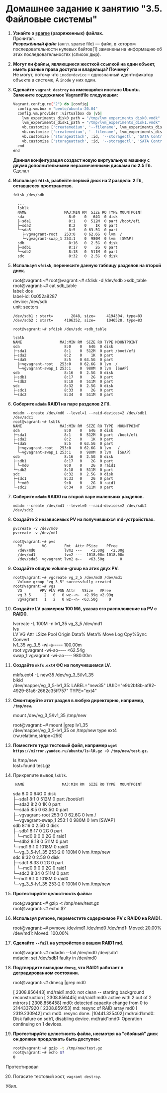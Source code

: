 # Домашнее задание к занятию "3.5. Файловые системы"

1. **Узнайте о [sparse](https://ru.wikipedia.org/wiki/%D0%A0%D0%B0%D0%B7%D1%80%D0%B5%D0%B6%D1%91%D0%BD%D0%BD%D1%8B%D0%B9_%D1%84%D0%B0%D0%B9%D0%BB) (разряженных) файлах.**  
Прочитал.  
***Разрежённый файл*** (англ. sparse file) — файл, в котором последовательности нулевых байтов[1] заменены на информацию об этих последовательностях (список дыр).  
2. **Могут ли файлы, являющиеся жесткой ссылкой на один объект, иметь разные права доступа и владельца? Почему?**  
Не могут, потому что `inode+device` – однозначный идентификатор объекта в системе, А `inode` у них один.
3. **Сделайте `vagrant destroy` на имеющийся инстанс Ubuntu. Замените содержимое Vagrantfile следующим:**

    ```bash
    Vagrant.configure("2") do |config|
      config.vm.box = "bento/ubuntu-20.04"
      config.vm.provider :virtualbox do |vb|
        lvm_experiments_disk0_path = "/tmp/lvm_experiments_disk0.vmdk"
        lvm_experiments_disk1_path = "/tmp/lvm_experiments_disk1.vmdk"
        vb.customize ['createmedium', '--filename', lvm_experiments_disk0_path, '--size', 2560]
        vb.customize ['createmedium', '--filename', lvm_experiments_disk1_path, '--size', 2560]
        vb.customize ['storageattach', :id, '--storagectl', 'SATA Controller', '--port', 1, '--device', 0, '--type', 'hdd', '--medium', lvm_experiments_disk0_path]
        vb.customize ['storageattach', :id, '--storagectl', 'SATA Controller', '--port', 2, '--device', 0, '--type', 'hdd', '--medium', lvm_experiments_disk1_path]
      end
    end
    ```

    **Данная конфигурация создаст новую виртуальную машину с двумя дополнительными неразмеченными дисками по 2.5 Гб.**  
Сделал

4. **Используя `fdisk`, разбейте первый диск на 2 раздела: 2 Гб, оставшееся пространство.**
  
  
      
       fdisk /dev/sdb  
  
         ...  
         lsblk  
         NAME                 MAJ:MIN RM  SIZE RO TYPE MOUNTPOINT  
         sda                    8:0    0   64G  0 disk  
         ├─sda1                 8:1    0  512M  0 part /boot/efi  
         ├─sda2                 8:2    0    1K  0 part  
         └─sda5                 8:5    0 63.5G  0 part  
           ├─vgvagrant-root   253:0    0 62.6G  0 lvm  /  
           └─vgvagrant-swap_1 253:1    0  980M  0 lvm  [SWAP]  
         sdb                    8:16   0  2.5G  0 disk  
         ├─sdb1                 8:17   0    2G  0 part  
         └─sdb2                 8:18   0  511M  0 part  
         sdc                    8:32   0  2.5G  0 disk  

5. **Используя `sfdisk`, перенесите данную таблицу разделов на второй диск.**  
     
  

      root@vagrant:~# root@vagrant:~# sfdisk -d /dev/sdb >sdb_table  
       root@vagrant:~# cat sdb_table  
       label: dos  
       label-id: 0x052a8287   
       device: /dev/sdb  
       unit: sectors  
  
       /dev/sdb1 : start=        2048, size=     4194304, type=83  
       /dev/sdb2 : start=     4196352, size=     1046528, type=83  
  
       root@vagrant:~# sfdisk /dev/sdc <sdb_table  
  
       lsblk  
       NAME                 MAJ:MIN RM  SIZE RO TYPE MOUNTPOINT  
       sda                    8:0    0   64G  0 disk  
       ├─sda1                 8:1    0  512M  0 part /boot/efi  
       ├─sda2                 8:2    0    1K  0 part  
       └─sda5                 8:5    0 63.5G  0 part  
         ├─vgvagrant-root   253:0    0 62.6G  0 lvm  /  
         └─vgvagrant-swap_1 253:1    0  980M  0 lvm  [SWAP]  
       sdb                    8:16   0  2.5G  0 disk  
       ├─sdb1                 8:17   0    2G  0 part  
       └─sdb2                 8:18   0  511M  0 part  
       sdc                    8:32   0  2.5G  0 disk  
       ├─sdc1                 8:33   0    2G  0 part  
       └─sdc2                 8:34   0  511M  0 part  

6. **Соберите `mdadm` RAID1 на паре разделов 2 Гб.**  
  
 
       mdadm --create /dev/md0 --level=1 --raid-devices=2 /dev/sdb1 /dev/sdc1  
       root@vagrant:~# lsblk  
       NAME                 MAJ:MIN RM  SIZE RO TYPE  MOUNTPOINT  
       sda                    8:0    0   64G  0 disk  
       ├─sda1                 8:1    0  512M  0 part  /boot/efi  
       ├─sda2                 8:2    0    1K  0 part  
       └─sda5                 8:5    0 63.5G  0 part  
         ├─vgvagrant-root   253:0    0 62.6G  0 lvm   /  
         └─vgvagrant-swap_1 253:1    0  980M  0 lvm   [SWAP]  
       sdb                    8:16   0  2.5G  0 disk  
       ├─sdb1                 8:17   0    2G  0 part  
       │ └─md0                9:0    0    2G  0 raid1  
       └─sdb2                 8:18   0  511M  0 part  
       sdc                    8:32   0  2.5G  0 disk   
       ├─sdc1                 8:33   0    2G  0 part  
       │ └─md0                9:0    0    2G  0 raid1  
       └─sdc2                 8:34   0  511M  0 part  



7. **Соберите `mdadm` RAID0 на второй паре маленьких разделов.**  
    

       mdadm --create /dev/md1 --level=0 --raid-devices=2 /dev/sdb2 /dev/sdc2

8. **Создайте 2 независимых PV на получившихся md-устройствах.**  
  
    
       pvcreate -v /dev/md0  
       pvcreate -v /dev/md1  
      
       root@vagrant:~# pvs 
         PV         VG        Fmt  Attr PSize    PFree  
         /dev/md0             lvm2 ---    <2.00g   <2.00g  
         /dev/md1             lvm2 ---  1018.00m 1018.00m  
         /dev/sda5  vgvagrant lvm2 a--   <63.50g       0  


9. **Создайте общую volume-group на этих двух PV.**  
  
  
       root@vagrant:~# vgcreate vg_3_5 /dev/md0 /dev/md1  
         Volume group "vg_3_5" successfully created  
       root@vagrant:~# vgs  
         VG        #PV #LV #SN Attr   VSize   VFree  
         vg_3_5      2   0   0 wz--n-  <2.99g <2.99g  
         vgvagrant   1   2   0 wz--n- <63.50g     0   


10. **Создайте LV размером 100 Мб, указав его расположение на PV с RAID0.**  
  
  
       lvcreate -L 100M -n lv1_35 vg_3_5 /dev/md1  
       lvs  
         LV     VG        Attr       LSize   Pool Origin Data%  Meta%  Move Log Cpy%Sync Convert  
         lv1_35 vg_3_5    -wi-a----- 100.00m  
         root   vgvagrant -wi-ao---- <62.54g  
         swap_1 vgvagrant -wi-ao---- 980.00m  


11. **Создайте `mkfs.ext4` ФС на получившемся LV.**  
  
  
       mkfs.ext4 -L new35 /dev/vg_3_5/lv1_35  
       blkid  
       /dev/mapper/vg_3_5-lv1_35: LABEL="new35" UUID="e9b2bf8b-af82-4929-81a6-2662c35ff757" TYPE="ext4"  


12. **Смонтируйте этот раздел в любую директорию, например, `/tmp/new`.**  
  
  
       mount /dev/vg_3_5/lv1_35 /tmp/new   

       root@vagrant:~# mount |grep lv1_35  
       /dev/mapper/vg_3_5-lv1_35 on /tmp/new type ext4 (rw,relatime,stripe=256)  


13. **Поместите туда тестовый файл, например `wget https://mirror.yandex.ru/ubuntu/ls-lR.gz -O /tmp/new/test.gz`.**  
    

       ls /tmp/new  
       lost+found  test.gz  


14. Прикрепите вывод `lsblk`.
  
  
         NAME                 MAJ:MIN RM  SIZE RO TYPE  MOUNTPOINT  
  
       sda                    8:0    0   64G  0 disk  
       ├─sda1                 8:1    0  512M  0 part  /boot/efi  
       ├─sda2                 8:2    0    1K  0 part  
       └─sda5                 8:5    0 63.5G  0 part  
         ├─vgvagrant-root   253:0    0 62.6G  0 lvm   /  
         └─vgvagrant-swap_1 253:1    0  980M  0 lvm   [SWAP]  
       sdb                    8:16   0  2.5G  0 disk  
       ├─sdb1                 8:17   0    2G  0 part  
       │ └─md0                9:0    0    2G  0 raid1  
       └─sdb2                 8:18   0  511M  0 part  
         └─md1                9:1    0 1018M  0 raid0  
           └─vg_3_5-lv1_35  253:2    0  100M  0 lvm   /tmp/new  
       sdc                    8:32   0  2.5G  0 disk  
       ├─sdc1                 8:33   0    2G  0 part  
       │ └─md0                9:0    0    2G  0 raid1  
       └─sdc2                 8:34   0  511M  0 part  
         └─md1                9:1    0 1018M  0 raid0  
            └─vg_3_5-lv1_35  253:2    0  100M  0 lvm   /tmp/new  


15. **Протестируйте целостность файла:**  
  
  
       root@vagrant:~# gzip -t /tmp/new/test.gz  
       root@vagrant:~# echo $?  



16. **Используя pvmove, переместите содержимое PV с RAID0 на RAID1.**  
     
    
       root@vagrant:~# pvmove /dev/md1 /dev/md0
       /dev/md1: Moved: 20.00%
       /dev/md1: Moved: 100.00%  
    

17. **Сделайте `--fail` на устройство в вашем RAID1 md.**  
  
  
       root@vagrant:~# mdadm --fail /dev/md0 /dev/sdb1  
       mdadm: set /dev/sdb1 faulty in /dev/md0  


18. **Подтвердите выводом `dmesg`, что RAID1 работает в деградированном состоянии.**  
  
  
       root@vagrant:~# dmesg |grep md0  

       [ 2308.856443] md/raid1:md0: not clean -- starting background reconstruction
       [ 2308.856445] md/raid1:md0: active with 2 out of 2 mirrors
       [ 2308.856458] md0: detected capacity change from 0 to 2144337920
       [ 2308.859153] md: resync of RAID array md0
       [ 2319.230942] md: md0: resync done.
       [10441.325402] md/raid1:md0: Disk failure on sdb1, disabling device.
                  md/raid1:md0: Operation continuing on 1 devices.  
  
   

19. **Протестируйте целостность файла, несмотря на "сбойный" диск он должен продолжать быть доступен:**  


     ```bash
     root@vagrant:~# gzip -t /tmp/new/test.gz
     root@vagrant:~# echo $?
     0
     ```
  
Протестировал  

20. Погасите тестовый хост, `vagrant destroy`.

 Убил.
 